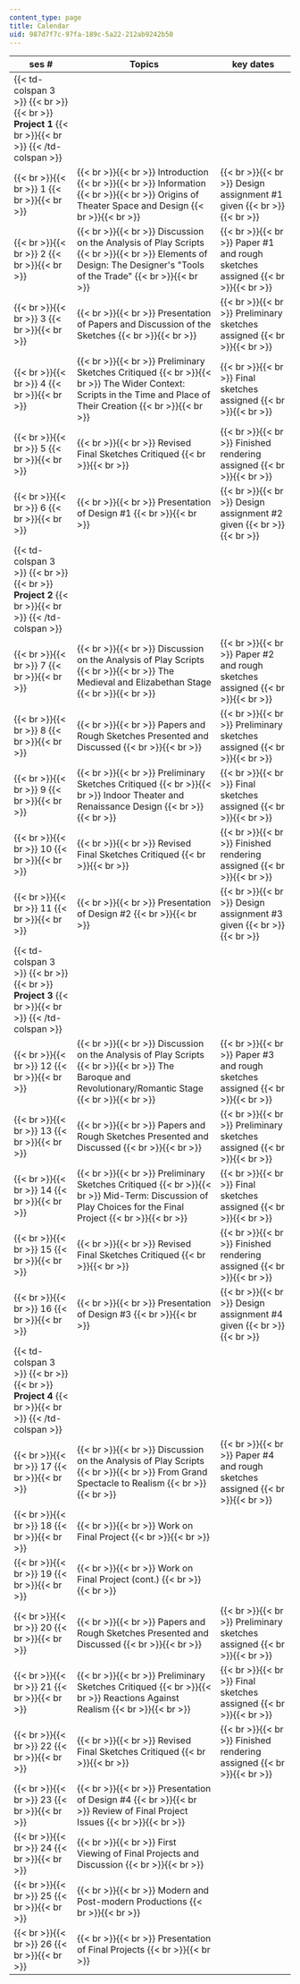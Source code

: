 ```yaml
---
content_type: page
title: Calendar
uid: 987d7f7c-97fa-189c-5a22-212ab9242b50
---
```


| ses # | Topics | key dates |
| --- | --- | --- |
| {{< td-colspan 3 >}} {{< br >}}{{< br >}} **Project 1** {{< br >}}{{< br >}} {{< /td-colspan >}} |||
|  {{< br >}}{{< br >}} 1 {{< br >}}{{< br >}}  |  {{< br >}}{{< br >}} Introduction {{< br >}}{{< br >}} Information {{< br >}}{{< br >}} Origins of Theater Space and Design {{< br >}}{{< br >}}  |  {{< br >}}{{< br >}} Design assignment #1 given {{< br >}}{{< br >}}  |
|  {{< br >}}{{< br >}} 2 {{< br >}}{{< br >}}  |  {{< br >}}{{< br >}} Discussion on the Analysis of Play Scripts {{< br >}}{{< br >}} Elements of Design: The Designer's "Tools of the Trade" {{< br >}}{{< br >}}  |  {{< br >}}{{< br >}} Paper #1 and rough sketches assigned {{< br >}}{{< br >}}  |
|  {{< br >}}{{< br >}} 3 {{< br >}}{{< br >}}  |  {{< br >}}{{< br >}} Presentation of Papers and Discussion of the Sketches {{< br >}}{{< br >}}  |  {{< br >}}{{< br >}} Preliminary sketches assigned {{< br >}}{{< br >}}  |
|  {{< br >}}{{< br >}} 4 {{< br >}}{{< br >}}  |  {{< br >}}{{< br >}} Preliminary Sketches Critiqued {{< br >}}{{< br >}} The Wider Context: Scripts in the Time and Place of Their Creation {{< br >}}{{< br >}}  |  {{< br >}}{{< br >}} Final sketches assigned {{< br >}}{{< br >}}  |
|  {{< br >}}{{< br >}} 5 {{< br >}}{{< br >}}  |  {{< br >}}{{< br >}} Revised Final Sketches Critiqued {{< br >}}{{< br >}}  |  {{< br >}}{{< br >}} Finished rendering assigned {{< br >}}{{< br >}}  |
|  {{< br >}}{{< br >}} 6 {{< br >}}{{< br >}}  |  {{< br >}}{{< br >}} Presentation of Design #1 {{< br >}}{{< br >}}  |  {{< br >}}{{< br >}} Design assignment #2 given {{< br >}}{{< br >}}  |
| {{< td-colspan 3 >}} {{< br >}}{{< br >}} **Project 2** {{< br >}}{{< br >}} {{< /td-colspan >}} |||
|  {{< br >}}{{< br >}} 7 {{< br >}}{{< br >}}  |  {{< br >}}{{< br >}} Discussion on the Analysis of Play Scripts {{< br >}}{{< br >}} The Medieval and Elizabethan Stage {{< br >}}{{< br >}}  |  {{< br >}}{{< br >}} Paper #2 and rough sketches assigned {{< br >}}{{< br >}}  |
|  {{< br >}}{{< br >}} 8 {{< br >}}{{< br >}}  |  {{< br >}}{{< br >}} Papers and Rough Sketches Presented and Discussed {{< br >}}{{< br >}}  |  {{< br >}}{{< br >}} Preliminary sketches assigned {{< br >}}{{< br >}}  |
|  {{< br >}}{{< br >}} 9 {{< br >}}{{< br >}}  |  {{< br >}}{{< br >}} Preliminary Sketches Critiqued {{< br >}}{{< br >}} Indoor Theater and Renaissance Design {{< br >}}{{< br >}}  |  {{< br >}}{{< br >}} Final sketches assigned {{< br >}}{{< br >}}  |
|  {{< br >}}{{< br >}} 10 {{< br >}}{{< br >}}  |  {{< br >}}{{< br >}} Revised Final Sketches Critiqued {{< br >}}{{< br >}}  |  {{< br >}}{{< br >}} Finished rendering assigned {{< br >}}{{< br >}}  |
|  {{< br >}}{{< br >}} 11 {{< br >}}{{< br >}}  |  {{< br >}}{{< br >}} Presentation of Design #2 {{< br >}}{{< br >}}  |  {{< br >}}{{< br >}} Design assignment #3 given {{< br >}}{{< br >}}  |
| {{< td-colspan 3 >}} {{< br >}}{{< br >}} **Project 3** {{< br >}}{{< br >}} {{< /td-colspan >}} |||
|  {{< br >}}{{< br >}} 12 {{< br >}}{{< br >}}  |  {{< br >}}{{< br >}} Discussion on the Analysis of Play Scripts {{< br >}}{{< br >}} The Baroque and Revolutionary/Romantic Stage {{< br >}}{{< br >}}  |  {{< br >}}{{< br >}} Paper #3 and rough sketches assigned {{< br >}}{{< br >}}  |
|  {{< br >}}{{< br >}} 13 {{< br >}}{{< br >}}  |  {{< br >}}{{< br >}} Papers and Rough Sketches Presented and Discussed {{< br >}}{{< br >}}  |  {{< br >}}{{< br >}} Preliminary sketches assigned {{< br >}}{{< br >}}  |
|  {{< br >}}{{< br >}} 14 {{< br >}}{{< br >}}  |  {{< br >}}{{< br >}} Preliminary Sketches Critiqued {{< br >}}{{< br >}} Mid-Term: Discussion of Play Choices for the Final Project {{< br >}}{{< br >}}  |  {{< br >}}{{< br >}} Final sketches assigned {{< br >}}{{< br >}}  |
|  {{< br >}}{{< br >}} 15 {{< br >}}{{< br >}}  |  {{< br >}}{{< br >}} Revised Final Sketches Critiqued {{< br >}}{{< br >}}  |  {{< br >}}{{< br >}} Finished rendering assigned {{< br >}}{{< br >}}  |
|  {{< br >}}{{< br >}} 16 {{< br >}}{{< br >}}  |  {{< br >}}{{< br >}} Presentation of Design #3 {{< br >}}{{< br >}}  |  {{< br >}}{{< br >}} Design assignment #4 given {{< br >}}{{< br >}}  |
| {{< td-colspan 3 >}} {{< br >}}{{< br >}} **Project 4** {{< br >}}{{< br >}} {{< /td-colspan >}} |||
|  {{< br >}}{{< br >}} 17 {{< br >}}{{< br >}}  |  {{< br >}}{{< br >}} Discussion on the Analysis of Play Scripts {{< br >}}{{< br >}} From Grand Spectacle to Realism {{< br >}}{{< br >}}  |  {{< br >}}{{< br >}} Paper #4 and rough sketches assigned {{< br >}}{{< br >}}  |
|  {{< br >}}{{< br >}} 18 {{< br >}}{{< br >}}  |  {{< br >}}{{< br >}} Work on Final Project {{< br >}}{{< br >}}  |  |
|  {{< br >}}{{< br >}} 19 {{< br >}}{{< br >}}  |  {{< br >}}{{< br >}} Work on Final Project (cont.) {{< br >}}{{< br >}}  |  |
|  {{< br >}}{{< br >}} 20 {{< br >}}{{< br >}}  |  {{< br >}}{{< br >}} Papers and Rough Sketches Presented and Discussed {{< br >}}{{< br >}}  |  {{< br >}}{{< br >}} Preliminary sketches assigned {{< br >}}{{< br >}}  |
|  {{< br >}}{{< br >}} 21 {{< br >}}{{< br >}}  |  {{< br >}}{{< br >}} Preliminary Sketches Critiqued {{< br >}}{{< br >}} Reactions Against Realism {{< br >}}{{< br >}}  |  {{< br >}}{{< br >}} Final sketches assigned {{< br >}}{{< br >}}  |
|  {{< br >}}{{< br >}} 22 {{< br >}}{{< br >}}  |  {{< br >}}{{< br >}} Revised Final Sketches Critiqued {{< br >}}{{< br >}}  |  {{< br >}}{{< br >}} Finished rendering assigned {{< br >}}{{< br >}}  |
|  {{< br >}}{{< br >}} 23 {{< br >}}{{< br >}}  |  {{< br >}}{{< br >}} Presentation of Design #4 {{< br >}}{{< br >}} Review of Final Project Issues {{< br >}}{{< br >}}  |  |
|  {{< br >}}{{< br >}} 24 {{< br >}}{{< br >}}  |  {{< br >}}{{< br >}} First Viewing of Final Projects and Discussion {{< br >}}{{< br >}}  |  |
|  {{< br >}}{{< br >}} 25 {{< br >}}{{< br >}}  |  {{< br >}}{{< br >}} Modern and Post-modern Productions {{< br >}}{{< br >}}  |  |
|  {{< br >}}{{< br >}} 26 {{< br >}}{{< br >}}  |  {{< br >}}{{< br >}} Presentation of Final Projects {{< br >}}{{< br >}}  |